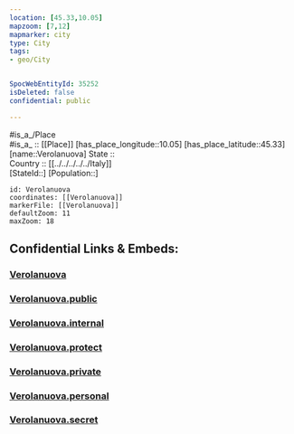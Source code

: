 ```yaml
---
location: [45.33,10.05] 
mapzoom: [7,12] 
mapmarker: city 
type: City
tags:
- geo/City


SpocWebEntityId: 35252
isDeleted: false
confidential: public

---
```

#is_a_/Place  
#is_a_ :: [[Place]] 
[has_place_longitude::10.05] 
[has_place_latitude::45.33] 
[name::Verolanuova] 
State ::  
Country :: [[../../../../../Italy]]  
[StateId::] 
[Population::] 



```leaflet
id: Verolanuova
coordinates: [[Verolanuova]] 
markerFile: [[Verolanuova]] 
defaultZoom: 11 
maxZoom: 18
```


## Confidential Links & Embeds: 

### [Verolanuova](/_Standards/Earth/Continent/Europe/Europe~South/Italy/regions~Italy/Lombardy/Brescia/City/Verolanuova.md) 

### [Verolanuova.public](/_public/Earth/Continent/Europe/Europe~South/Italy/regions~Italy/Lombardy/Brescia/City/Verolanuova.public.md) 

### [Verolanuova.internal](/_internal/Earth/Continent/Europe/Europe~South/Italy/regions~Italy/Lombardy/Brescia/City/Verolanuova.internal.md) 

### [Verolanuova.protect](/_protect/Earth/Continent/Europe/Europe~South/Italy/regions~Italy/Lombardy/Brescia/City/Verolanuova.protect.md) 

### [Verolanuova.private](/_private/Earth/Continent/Europe/Europe~South/Italy/regions~Italy/Lombardy/Brescia/City/Verolanuova.private.md) 

### [Verolanuova.personal](/_personal/Earth/Continent/Europe/Europe~South/Italy/regions~Italy/Lombardy/Brescia/City/Verolanuova.personal.md) 

### [Verolanuova.secret](/_secret/Earth/Continent/Europe/Europe~South/Italy/regions~Italy/Lombardy/Brescia/City/Verolanuova.secret.md)

